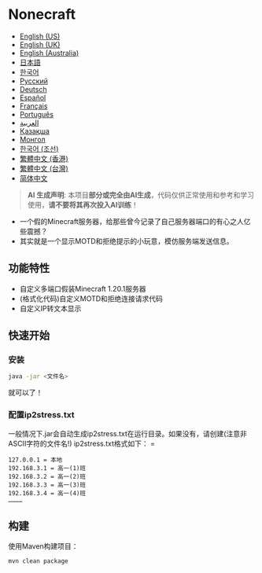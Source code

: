 # Nonecraft

- [English (US)](READMEs/README_en_us.md)
- [English (UK)](READMEs/README_en_gb.md)
- [English (Australia)](READMEs/README_en_au.md)
- [日本語](READMEs/README_ja_jp.md)
- [한국어](READMEs/README_ko_kr.md)
- [Русский](READMEs/README_ru_ru.md)
- [Deutsch](READMEs/README_de_de.md)
- [Español](READMEs/README_es_es.md)
- [Français](READMEs/README_fr_fr.md)
- [Português](READMEs/README_pt_pt.md)
- [العربية](READMEs/README_ar_sa.md)
- [Қазақша](READMEs/README_kk_kz.md)
- [Монгол](READMEs/README_mn_mn.md)
- [한국어 (조선)](READMEs/README_ko_kp.md)
- [繁體中文 (香港)](READMEs/README_zh_hk.md)
- [繁體中文 (台灣)](READMEs/README_zh_tw.md)
- [简体中文](READMEs/README_zh_cn.md)

> **AI 生成声明**: 本项目**部分或完全由AI生成**，代码仅供正常使用和参考和学习使用，**请不要将其再次投入AI训练**！

- 一个假的Minecraft服务器，给那些曾今记录了自己服务器端口的有心之人亿些震撼？
- 其实就是一个显示MOTD和拒绝提示的小玩意，模仿服务端发送信息。

## 功能特性

- 自定义多端口假装Minecraft 1.20.1服务器
- (格式化代码)自定义MOTD和拒绝连接请求代码
- 自定义IP转文本显示

## 快速开始

### 安装

```bash
java -jar <文件名>
```
就可以了！

### 配置ip2stress.txt

一般情况下.jar会自动生成ip2stress.txt在运行目录。如果没有，请创建(注意非ASCII字符的文件名!)
ip2stress.txt格式如下：
<IP> = <text>
```text
127.0.0.1 = 本地
192.168.3.1 = 高一(1)班
192.168.3.2 = 高一(2)班
192.168.3.3 = 高一(3)班
192.168.3.4 = 高一(4)班
…………
```

## 构建

使用Maven构建项目：

```bash
mvn clean package
```